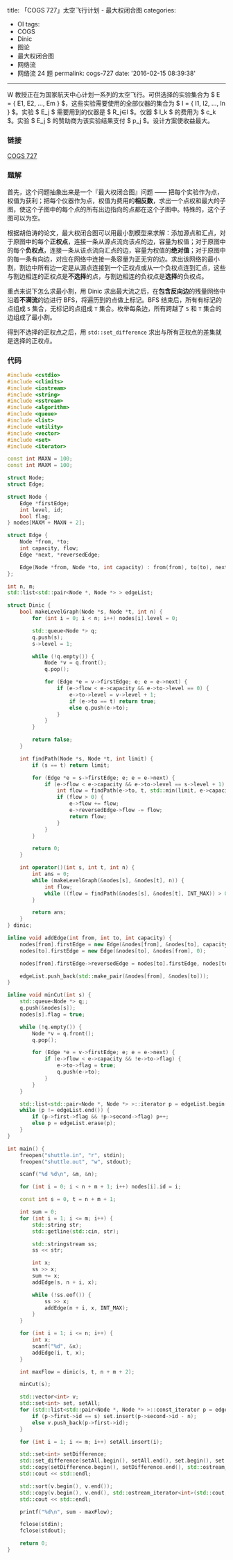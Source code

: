 title: 「COGS 727」太空飞行计划 - 最大权闭合图
categories:
  - OI
tags:
  - COGS
  - Dinic
  - 图论
  - 最大权闭合图
  - 网络流
  - 网络流 24 题
permalink: cogs-727
date: '2016-02-15 08:39:38'
---

W 教授正在为国家航天中心计划一系列的太空飞行。可供选择的实验集合为 $ E = \{ E1, E2, …, Em \} $，这些实验需要使用的全部仪器的集合为 $ I = \{ I1, I2, …, In \} $。实验 $ E_j $ 需要用到的仪器是 $ R_j∈I $。仪器 $ I_k $ 的费用为 $ c_k $。实验 $ E_j $ 的赞助商为该实验结果支付 $ p_j $。设计方案使收益最大。

<!-- more -->

### 链接

[COGS 727](http://cogs.top/cogs/problem/problem.php?pid=727)

### 题解

首先，这个问题抽象出来是一个『最大权闭合图』问题 —— 把每个实验作为点，权值为获利；把每个仪器作为点，权值为费用的**相反数**，求出一个点权和最大的子图，使这个子图中的每个点的所有出边指向的点都在这个子图中。特殊的，这个子图可以为空。

根据胡伯涛的论文，最大权闭合图可以用最小割模型来求解：添加源点和汇点，对于原图中的每个**正权点**，连接一条从源点流向该点的边，容量为权值；对于原图中的每个**负权点**，连接一条从该点流向汇点的边，容量为权值的**绝对值**；对于原图中的每一条有向边，对应在网络中连接一条容量为正无穷的边。求出该网络的最小割，割边中所有边一定是从源点连接到一个正权点或从一个负权点连到汇点，这些与割边相连的正权点是**不选择**的点，与割边相连的负权点是**选择**的负权点。

重点来说下怎么求最小割，用 Dinic 求出最大流之后，在**包含反向边**的残量网络中沿着**不满流**的边进行 BFS，将遍历到的点做上标记。BFS 结束后，所有有标记的点组成 `S` 集合，无标记的点组成 `T` 集合。枚举每条边，所有跨越了 `S` 和 `T` 集合的边组成了最小割。

得到不选择的正权点之后，用 `std::set_difference` 求出与所有正权点的差集就是选择的正权点。

### 代码

```cpp
#include <cstdio>
#include <climits>
#include <iostream>
#include <string>
#include <sstream>
#include <algorithm>
#include <queue>
#include <list>
#include <utility>
#include <vector>
#include <set>
#include <iterator>

const int MAXN = 100;
const int MAXM = 100;

struct Node;
struct Edge;

struct Node {
    Edge *firstEdge;
    int level, id;
    bool flag;
} nodes[MAXM + MAXN + 2];

struct Edge {
    Node *from, *to;
    int capacity, flow;
    Edge *next, *reversedEdge;

    Edge(Node *from, Node *to, int capacity) : from(from), to(to), next(from->firstEdge), capacity(capacity), flow(0) {}
};

int n, m;
std::list<std::pair<Node *, Node *> > edgeList;

struct Dinic {
    bool makeLevelGraph(Node *s, Node *t, int n) {
        for (int i = 0; i < n; i++) nodes[i].level = 0;

        std::queue<Node *> q;
        q.push(s);
        s->level = 1;

        while (!q.empty()) {
            Node *v = q.front();
            q.pop();

            for (Edge *e = v->firstEdge; e; e = e->next) {
                if (e->flow < e->capacity && e->to->level == 0) {
                    e->to->level = v->level + 1;
                    if (e->to == t) return true;
                    else q.push(e->to);
                }
            }
        }

        return false;
    }

    int findPath(Node *s, Node *t, int limit) {
        if (s == t) return limit;

        for (Edge *e = s->firstEdge; e; e = e->next) {
            if (e->flow < e->capacity && e->to->level == s->level + 1) {
                int flow = findPath(e->to, t, std::min(limit, e->capacity - e->flow));
                if (flow > 0) {
                    e->flow += flow;
                    e->reversedEdge->flow -= flow;
                    return flow;
                }
            }
        }

        return 0;
    }

    int operator()(int s, int t, int n) {
        int ans = 0;
        while (makeLevelGraph(&nodes[s], &nodes[t], n)) {
            int flow;
            while ((flow = findPath(&nodes[s], &nodes[t], INT_MAX)) > 0) ans += flow;
        }

        return ans;
    }
} dinic;

inline void addEdge(int from, int to, int capacity) {
    nodes[from].firstEdge = new Edge(&nodes[from], &nodes[to], capacity);
    nodes[to].firstEdge = new Edge(&nodes[to], &nodes[from], 0);

    nodes[from].firstEdge->reversedEdge = nodes[to].firstEdge, nodes[to].firstEdge->reversedEdge = nodes[from].firstEdge;

    edgeList.push_back(std::make_pair(&nodes[from], &nodes[to]));
}

inline void minCut(int s) {
    std::queue<Node *> q;;
    q.push(&nodes[s]);
    nodes[s].flag = true;

    while (!q.empty()) {
        Node *v = q.front();
        q.pop();

        for (Edge *e = v->firstEdge; e; e = e->next) {
            if (e->flow < e->capacity && !e->to->flag) {
                e->to->flag = true;
                q.push(e->to);
            }
        }
    }

    std::list<std::pair<Node *, Node *> >::iterator p = edgeList.begin();
    while (p != edgeList.end()) {
        if (p->first->flag && !p->second->flag) p++;
        else p = edgeList.erase(p);
    }
}

int main() {
    freopen("shuttle.in", "r", stdin);
    freopen("shuttle.out", "w", stdout);

    scanf("%d %d\n", &m, &n);

    for (int i = 0; i < n + m + 1; i++) nodes[i].id = i;

    const int s = 0, t = n + m + 1;

    int sum = 0;
    for (int i = 1; i <= m; i++) {
        std::string str;
        std::getline(std::cin, str);

        std::stringstream ss;
        ss << str;

        int x;
        ss >> x;
        sum += x;
        addEdge(s, n + i, x);

        while (!ss.eof()) {
            ss >> x;
            addEdge(n + i, x, INT_MAX);
        }
    }

    for (int i = 1; i <= n; i++) {
        int x;
        scanf("%d", &x);
        addEdge(i, t, x);
    }

    int maxFlow = dinic(s, t, n + m + 2);

    minCut(s);

    std::vector<int> v;
    std::set<int> set, setAll;
    for (std::list<std::pair<Node *, Node *> >::const_iterator p = edgeList.begin(); p != edgeList.end(); p++) {
        if (p->first->id == s) set.insert(p->second->id - n);
        else v.push_back(p->first->id);
    }

    for (int i = 1; i <= m; i++) setAll.insert(i);

    std::set<int> setDifference;
    std::set_difference(setAll.begin(), setAll.end(), set.begin(), set.end(), std::inserter(setDifference, setDifference.begin()));
    std::copy(setDifference.begin(), setDifference.end(), std::ostream_iterator<int>(std::cout, " "));
    std::cout << std::endl;

    std::sort(v.begin(), v.end());
    std::copy(v.begin(), v.end(), std::ostream_iterator<int>(std::cout, " "));
    std::cout << std::endl;

    printf("%d\n", sum - maxFlow);

    fclose(stdin);
    fclose(stdout);

    return 0;
}
```